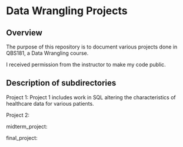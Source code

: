 # Data Wrangling Projects



## Overview
The purpose of this repository is to document various projects done in QBS181, a Data Wrangling course.

I received permission from the instructor to make my code public.

## Description of subdirectories

Project 1: Project 1 includes work in SQL altering the characteristics of healthcare data for various patients. 


Project 2: 


midterm_project: 


final_project: 

